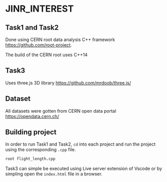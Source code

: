 #  JINR_INTEREST


##  Task1 and Task2
Done using CERN root data analysis C++ framework https://github.com/root-project.

The build of the CERN root uses C++14


##  Task3
Uses three.js 3D library https://github.com/mrdoob/three.js/


##  Dataset
All datasets were gotten from CERN open data portal https://opendata.cern.ch/


##  Building project
In order to run Task1 and Task2, ```cd``` into each project and run the project using the corresponding ```.cpp``` file.
```sh 
root flight_length.cpp
```

Task3 can simple be executed using Live server extension of Vscode or by simpling open the ```index.html``` file in a browser.

